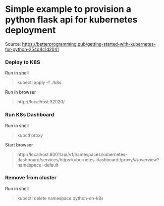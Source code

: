 # Simple example to provision a python flask api for kubernetes deployment 

Source: https://betterprogramming.pub/getting-started-with-kubernetes-for-python-254d4c1d2041

### Deploy to K8S

Run in shell
> kubectl apply -f ./k8s

Run in browser
> http://localhost:32020/

### Run K8s Dashboard

Run in shell
 > kubctl proxy
 
 Start browser
> http://localhost:8001/api/v1/namespaces/kubernetes-dashboard/services/https:kubernetes-dashboard:/proxy/#/overview?namespace=default

### Remove from cluster

Run in shell
> kubectl delete namespace python-on-k8s